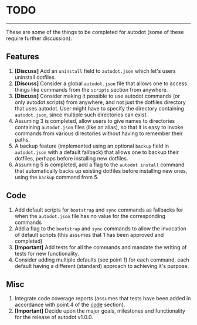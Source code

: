 # TODO
---

These are some of the things to be completed for autodot (some of these require further discussion):

## Features
1. **[Discuss]** Add an `uninstall` field to `autodot.json` which let's users uninstall dotfiles.
2. **[Discuss]** Consider a global `autodot.json` file that allows one to access things like commands from the `scripts` section from anywhere.
3. **[Discuss]** Consider making it possible to use autodot commands (or only autodot scripts) from anywhere, and not just the dotfiles directory that uses autodot. User might have to specify the directory containing `autodot.json`, since multiple such directories can exist.
4. Assuming 3 is completed, allow users to give names to directories containing `autodot.json` files (like an alias), so that it is easy to invoke commands from various directories without having to remember their paths.
5. A backup feature (implemented using an optional `backup` field in `autodot.json` with a default fallback) that allows one to backup their dotfiles, perhaps before installing new dotfiles.
6. Assuming 5 is completed, add a flag to the `autodot install` command that automatically backs up existing dotfiles before installing new ones, using the `backup` command from 5.

## Code
1. Add default scripts for `bootstrap` and `sync` commands as fallbacks for when the `autodot.json` file has no value for the corresponding commands
2. Add a flag to the `bootstrap` and `sync` commands to allow the invocation of default scripts (this assumes that 1 has been approved and completed)
3. **[Important]** Add tests for all the commands and mandate the writing of tests for new functionality.
4. Consider adding multiple defaults (see point 1) for each command, each default having a different (standard) approach to achieving it's purpose.

## Misc
1. Integrate code coverage reports (assumes that tests have been added in accordance with point 4 of the [code](#code) section).
2. **[Important]** Decide upon the major goals, milestones and functionality for the release of autodot v1.0.0.